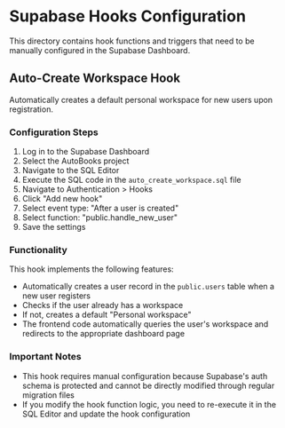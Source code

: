 # Supabase Hooks Configuration

This directory contains hook functions and triggers that need to be manually configured in the Supabase Dashboard.

## Auto-Create Workspace Hook

Automatically creates a default personal workspace for new users upon registration.

### Configuration Steps

1. Log in to the Supabase Dashboard
2. Select the AutoBooks project
3. Navigate to the SQL Editor
4. Execute the SQL code in the `auto_create_workspace.sql` file
5. Navigate to Authentication > Hooks
6. Click "Add new hook"
7. Select event type: "After a user is created"
8. Select function: "public.handle_new_user"
9. Save the settings

### Functionality

This hook implements the following features:
- Automatically creates a user record in the `public.users` table when a new user registers
- Checks if the user already has a workspace
- If not, creates a default "Personal workspace"
- The frontend code automatically queries the user's workspace and redirects to the appropriate dashboard page

### Important Notes

- This hook requires manual configuration because Supabase's auth schema is protected and cannot be directly modified through regular migration files
- If you modify the hook function logic, you need to re-execute it in the SQL Editor and update the hook configuration

